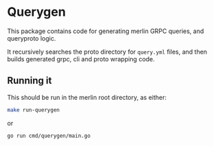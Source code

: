 # Querygen

This package contains code for generating merlin GRPC queries, and queryproto logic.

It recursively searches the proto directory for `query.yml` files, and then builds generated grpc, cli and proto wrapping code.

## Running it

This should be run in the merlin root directory, as either:

```bash
make run-querygen
```

or

```bash
go run cmd/querygen/main.go
```
